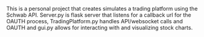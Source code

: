 This is a personal project that creates simulates a trading platform using the Schwab API. 
Server.py is flask server that listens for a callback url for the OAUTH process, TradingPlatform.py handles API/websocket calls and OAUTH and gui.py allows for interacting with and visualizing stock charts. 
